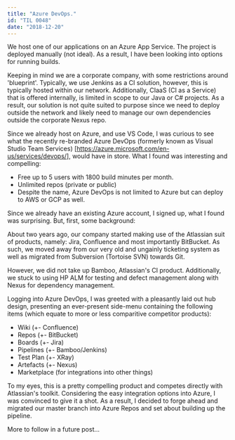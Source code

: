 ```yaml
---
title: "Azure DevOps."
id: "TIL 0048"
date: "2018-12-20"
---
```


We host one of our applications on an Azure App Service. The project is deployed manually (not ideal). As a result, I have been looking into options for running builds. 


Keeping in mind we are a corporate company, with some restrictions around 'blueprint'. Typically, we use Jenkins as a CI solution, however, this is typically hosted within our network. Additionally, CIaaS (CI as a Service) that is offered internally, is limited in scope to our Java or C# projects. As a result, our solution is not quite suited to purpose since we need to deploy outside the network and likely need to manage our own dependencies outside the corporate Nexus repo. 


Since we already host on Azure, and use VS Code, I was curious to see what the recently re-branded Azure DevOps (formerly known as Visual Studio Team Services) [https://azure.microsoft.com/en-us/services/devops/], would have in store. What I found was interesting and compelling:


* Free up to 5 users with 1800 build minutes per month. 
* Unlimited repos (private or public)
* Despite the name, Azure DevOps is not limited to Azure but can deploy to AWS or GCP as well. 

Since we already have an existing Azure account, I signed up, what I found was surprising. But, first, some background: 


About two years ago, our company started making use of the Atlassian suit of products, namely: Jira, Confluence and most importantly BitBucket. As such, we moved away from our very old and ungainly ticketing system as well as migrated from Subversion (Tortoise SVN) towards Git. 


However, we did not take up Bamboo, Atlassian's CI product. Additionally, we stuck to using HP ALM for testing and defect management along with Nexus for dependency management.


Logging into Azure DevOps, I was greeted with a pleasantly laid out hub design, presenting an ever-present side-menu containing the following items (which equate to more or less comparitive competitor products): 


* Wiki (+- Confluence)
* Repos (+- BitBucket)
* Boards (+- Jira)
* Pipelines (+- Bamboo/Jenkins)
* Test Plan (+- XRay)
* Artefacts (+- Nexus)
* Marketplace (for integrations into other things)


To my eyes, this is a pretty compelling product and competes directly with Atlassian's toolkit. Considering the easy integration options into Azure, I was convinced to give it a shot. As a result, I decided to forge ahead and migrated our master branch into Azure Repos and set about building up the pipeline. 


More to follow in a future post...
